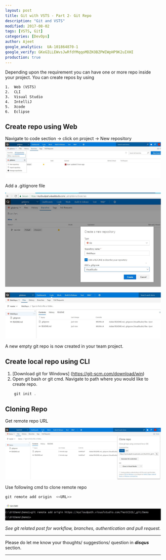 ```yaml
---
layout: post
title: Git with VSTS - Part 2- Git Repo
description: "Git and VSTS"
modified: 2017-08-02
tags: [VSTS, Git]
categories: [DevOps]
author: Ajeet
google_analytics:  UA-101864870-1
google_verify: GKeGILLEWvsJwRfdYMqqoMDZKOBZPWIWpHP9K2uIXHI
production: true
---
```


Depending upon the requirement you can have one or more repo inside your project. You can create repos by using
	
	1. 	Web (VSTS)
	2.	CLI
	3.	Visual Studio
	4.	IntelliJ
	5. 	Xcode
	6.	Eclipse	
	
<!--more-->

## Create repo using Web

Navigate to code section -> click on project  -> New repository
![### New repository](/images/posts/gitwithvsts/createrepo.JPG)

Add a .gitignore file

![](/images/posts/gitwithvsts/repo1.JPG)

![](/images/posts/gitwithvsts/repo2.JPG)

A new empty git repo is now created in your team project. 

## Create local repo using CLI

1.	 [Download git for Windows] (https://git-scm.com/download/win)
2.	Open git bash or git cmd. Navigate to path where you would like to create repo.

```PowerShell
	git init .
```
## Cloning Repo

Get remote repo URL

![](/images/posts/gitwithvsts/gitclonerepo1.JPG)

Use following cmd to clone remote repo

```PowerShell
git remote add origin  <<URL>>
```

![](/images/posts/gitwithvsts/gitreporemote1.JPG)


*See git related post for  workflow, branches, authentication and pull request.*

---
Please do let me know your thoughts/ suggestions/ question in ***disqus*** section.

---